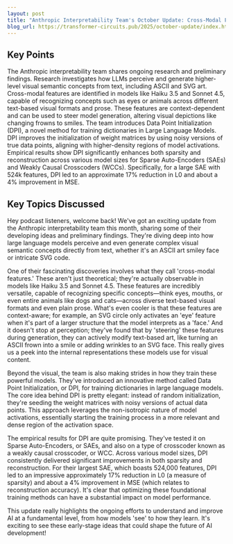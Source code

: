 ```yaml
---
layout: post 
title: "Anthropic Interpretability Team's October Update: Cross-Modal Features and Data Point Initialization"
blog_url: https://transformer-circuits.pub/2025/october-update/index.html#svg-cross-modal 
---
```




## Key Points

The Anthropic interpretability team shares ongoing research and preliminary findings.
Research investigates how LLMs perceive and generate higher-level visual semantic concepts from text, including ASCII and SVG art.
Cross-modal features are identified in models like Haiku 3.5 and Sonnet 4.5, capable of recognizing concepts such as eyes or animals across different text-based visual formats and prose.
These features are context-dependent and can be used to steer model generation, altering visual depictions like changing frowns to smiles.
The team introduces Data Point Initialization (DPI), a novel method for training dictionaries in Large Language Models.
DPI improves the initialization of weight matrices by using noisy versions of true data points, aligning with higher-density regions of model activations.
Empirical results show DPI significantly enhances both sparsity and reconstruction across various model sizes for Sparse Auto-Encoders (SAEs) and Weakly Causal Crosscoders (WCCs).
Specifically, for a large SAE with 524k features, DPI led to an approximate 17% reduction in L0 and about a 4% improvement in MSE.

## Key Topics Discussed

Hey podcast listeners, welcome back! We've got an exciting update from the Anthropic interpretability team this month, sharing some of their developing ideas and preliminary findings. They're diving deep into how large language models perceive and even generate complex visual semantic concepts directly from text, whether it's an ASCII art smiley face or intricate SVG code.

One of their fascinating discoveries involves what they call 'cross-modal features.' These aren't just theoretical; they're actually observable in models like Haiku 3.5 and Sonnet 4.5. These features are incredibly versatile, capable of recognizing specific concepts—think eyes, mouths, or even entire animals like dogs and cats—across diverse text-based visual formats and even plain prose. What's even cooler is that these features are context-aware; for example, an SVG circle only activates an 'eye' feature when it's part of a larger structure that the model interprets as a 'face.' And it doesn't stop at perception; they've found that by 'steering' these features during generation, they can actively modify text-based art, like turning an ASCII frown into a smile or adding wrinkles to an SVG face. This really gives us a peek into the internal representations these models use for visual content.

Beyond the visual, the team is also making strides in how they train these powerful models. They've introduced an innovative method called Data Point Initialization, or DPI, for training dictionaries in large language models. The core idea behind DPI is pretty elegant: instead of random initialization, they're seeding the weight matrices with noisy versions of actual data points. This approach leverages the non-isotropic nature of model activations, essentially starting the training process in a more relevant and dense region of the activation space.

The empirical results for DPI are quite promising. They've tested it on Sparse Auto-Encoders, or SAEs, and also on a type of crosscoder known as a weakly causal crosscoder, or WCC. Across various model sizes, DPI consistently delivered significant improvements in both sparsity and reconstruction. For their largest SAE, which boasts 524,000 features, DPI led to an impressive approximately 17% reduction in L0 (a measure of sparsity) and about a 4% improvement in MSE (which relates to reconstruction accuracy). It's clear that optimizing these foundational training methods can have a substantial impact on model performance.

This update really highlights the ongoing efforts to understand and improve AI at a fundamental level, from how models 'see' to how they learn. It's exciting to see these early-stage ideas that could shape the future of AI development!

